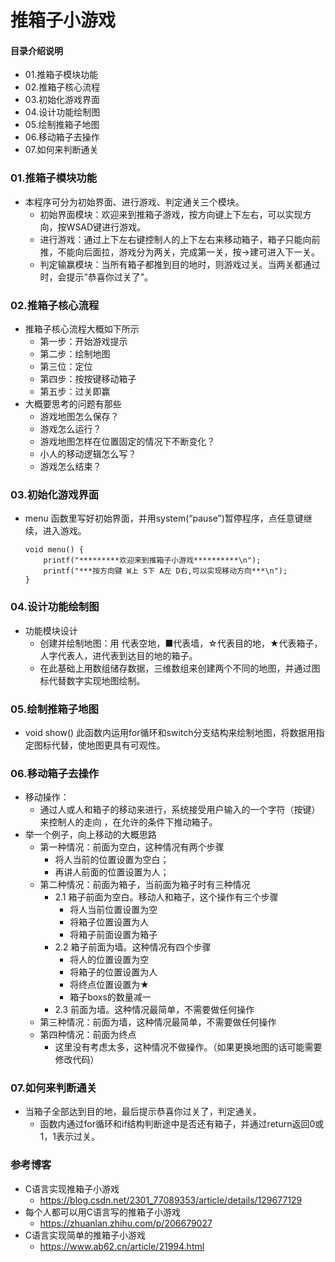# 推箱子小游戏
#### 目录介绍说明
- 01.推箱子模块功能
- 02.推箱子核心流程
- 03.初始化游戏界面
- 04.设计功能绘制图
- 05.绘制推箱子地图
- 06.移动箱子去操作
- 07.如何来判断通关







### 01.推箱子模块功能
- 本程序可分为初始界面、进行游戏、判定通关三个模块。
    - 初始界面模块：欢迎来到推箱子游戏，按方向键上下左右，可以实现方向，按WSAD键进行游戏。
    - 进行游戏：通过上下左右键控制人的上下左右来移动箱子，箱子只能向前推，不能向后面拉，游戏分为两关，完成第一关，按->建可进入下一关。
    - 判定输赢模块：当所有箱子都推到目的地时，则游戏过关。当两关都通过时，会提示”恭喜你过关了”。


### 02.推箱子核心流程
- 推箱子核心流程大概如下所示
    - 第一步：开始游戏提示
    - 第二步：绘制地图
    - 第三位：定位
    - 第四步：按按键移动箱子
    - 第五步：过关即赢
- 大概要思考的问题有那些
    - 游戏地图怎么保存？
    - 游戏怎么运行？
    - 游戏地图怎样在位置固定的情况下不断变化？
    - 小人的移动逻辑怎么写？
    - 游戏怎么结束？
    

### 03.初始化游戏界面
- menu 函数里写好初始界面，并用system(“pause”)暂停程序，点任意键继续，进入游戏。
    ```
    void menu() {
        printf("*********欢迎来到推箱子小游戏**********\n");
        printf("***按方向键 W上 S下 A左 D右,可以实现移动方向***\n");
    }
    ```



### 04.设计功能绘制图
- 功能模块设计 
    - 创建并绘制地图：用 代表空地，■代表墙，☆代表目的地，★代表箱子，人字代表人，进代表到达目的地的箱子。
    - 在此基础上用数组储存数据，三维数组来创建两个不同的地图，并通过图标代替数字实现地图绘制。


### 05.绘制推箱子地图
- void show() 此函数内运用for循环和switch分支结构来绘制地图，将数据用指定图标代替，使地图更具有可观性。



### 06.移动箱子去操作
- 移动操作：
    - 通过人或人和箱子的移动来进行，系统接受用户输入的一个字符（按键）来控制人的走向 ，在允许的条件下推动箱子。
- 举一个例子，向上移动的大概思路
    - 第一种情况：前面为空白，这种情况有两个步骤
        - 将人当前的位置设置为空白；
        - 再讲人前面的位置设置为人；
    - 第二种情况：前面为箱子，当前面为箱子时有三种情况
        - 2.1 箱子前面为空白。移动人和箱子，这个操作有三个步骤 
            - 将人当前位置设置为空
            - 将箱子位置设置为人 
            - 将箱子前面设置为箱子
        - 2.2 箱子前面为墙。这种情况有四个步骤
            - 将人的位置设置为空
            - 将箱子的位置设置为人
            - 将终点位置设置为★
            - 箱子boxs的数量减一
        - 2.3 前面为墙。这种情况最简单，不需要做任何操作
    - 第三种情况：前面为墙，这种情况最简单，不需要做任何操作
    - 第四种情况：前面为终点
        - 这里没有考虑太多，这种情况不做操作。（如果更换地图的话可能需要修改代码）



### 07.如何来判断通关
- 当箱子全部达到目的地，最后提示恭喜你过关了，判定通关。
    - 函数内通过for循环和if结构判断途中是否还有箱子，并通过return返回0或1，1表示过关。



### 参考博客
- C语言实现推箱子小游戏
  - https://blog.csdn.net/2301_77089353/article/details/129677129
- 每个人都可以用C语言写的推箱子小游戏
  - https://zhuanlan.zhihu.com/p/206679027
- C语言实现简单的推箱子小游戏
  - https://www.ab62.cn/article/21994.html